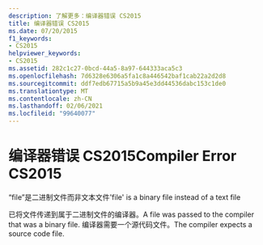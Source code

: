 ```yaml
---
description: 了解更多：编译器错误 CS2015
title: 编译器错误 CS2015
ms.date: 07/20/2015
f1_keywords:
- CS2015
helpviewer_keywords:
- CS2015
ms.assetid: 282c1c27-0bcd-44a5-8a97-644333aca5c3
ms.openlocfilehash: 7d6328e6306a5fa1c8a446542baf1cab22a2d2d8
ms.sourcegitcommit: ddf7edb67715a5b9a45e3dd44536dabc153c1de0
ms.translationtype: MT
ms.contentlocale: zh-CN
ms.lasthandoff: 02/06/2021
ms.locfileid: "99640077"
---
```

# <a name="compiler-error-cs2015"></a><span data-ttu-id="4ec2b-103">编译器错误 CS2015</span><span class="sxs-lookup"><span data-stu-id="4ec2b-103">Compiler Error CS2015</span></span>

<span data-ttu-id="4ec2b-104">“file”是二进制文件而非文本文件</span><span class="sxs-lookup"><span data-stu-id="4ec2b-104">'file' is a binary file instead of a text file</span></span>  
  
 <span data-ttu-id="4ec2b-105">已将文件传递到属于二进制文件的编译器。</span><span class="sxs-lookup"><span data-stu-id="4ec2b-105">A file was passed to the compiler that was a binary file.</span></span> <span data-ttu-id="4ec2b-106">编译器需要一个源代码文件。</span><span class="sxs-lookup"><span data-stu-id="4ec2b-106">The compiler expects a source code file.</span></span>
